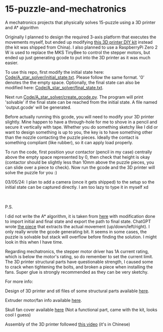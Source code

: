 # 15-puzzle-and-mechatronics
A mechatronics projects that physically solves 15-puzzle using a 3D printer and A* algorithm

Originally I planned to design the required 3-axis platform that executes the movements myself, but ended up modifying [this 3D printer DIY kit](https://m.tb.cn/h.5GNJoLrjbQtJI3J?sm=a5559a?tk=FMDXWPIbeJc ) instead (the kit was shipped from China). I also planned to use a RaspberryPi Zero 2 W is used to replace the MKS TinyBee to control the stepper motors, but ended up just generating gcode to put into the 3D printer as it was much easier.  

To use this repo, first modify the initial state here: [Code/A_star_solver/initial_state.txt](Code/A_star_solver/initial_state.txt). Please follow the same format. '0' denotes the the empty space. Optionally, the final state can also be modified here: [Code/A_star_solver/final_state.txt](Code/A_star_solver/final_state.txt). 

Next run [Code/A_star_solver/create_gcode.py](Code/A_star_solver/create_gcode.py). The program will print 'solvable' if the final state can be reached from the initial state. A file named 'output.gcode' will be generated. 

Before actually running this gcode, you will need to modify your 3D printer slightly. Mine happen to have a through-hole for me to shove in a pencil and secure it vertically with tape. Whether you do something sketchy like I did or want to design something is up to you, the key is to have something other than the nozzle contacting the puzzle pieces. Ideally the contact is something compliant (like rubber), so it can apply load properly. 

To run the code, first position your contactor (pencil in my case) centrally above the empty space represented by 0, then check that height is okay (contactor should be slightly less than 10mm above the puzzle pieces, you can slide over a piece to check). Now run the gcode and the 3D printer will solve the puzzle for you :) 

03/05/24: I plan to add a camera (once it gets shipped) to the setup so the initial state can be captured directly. I am too lazy to type it in myself xd

<br/><br/>
P.S. 

I did not write the A* algorithm, it is taken from [here](https://github.com/sanariaz154/15-puzzle-solver) with modification done to import initial and final state and export the path to final state. ChatGPT wrote [the piece](Code/A_star_solver/define_movement.py) that extracts the actual movement (up/down/left/right). I only really wrote the gcode generating bit. It seems in some cases, the puzzle is solvable but stack will overflow before finding the solution. I might look in this when I have time. 

Regarding mechatronics, the stepper motor driver has 1A current rating, which is below the motor's rating, so do remember to set the current limit. The 3D printer structural parts have questionable strength, I caused some to crack when tightening the bolts, and broken a piece when installing the fans. Super glue is strongly recommended as they can be very sketchy. 

For more info: 

Design of 3D printer and stl files of some structural parts available [here](https://www.thingiverse.com/thing:3447152). 

Extruder motor/fan info available [here](https://www.thingiverse.com/thing:2769783).

Skull fan cover available [here](https://www.thingiverse.com/thing:2502757) (Not a functional part, came with the kit, looks cool I guess) 

Assembly of the 3D printer followed [this video](https://www.bilibili.com/video/BV1u14y1h7F4/) (it's in Chinese) 

